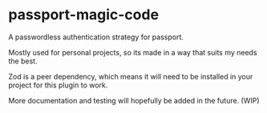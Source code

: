 # passport-magic-code

A passwordless authentication strategy for passport.

Mostly used for personal projects, so its made in a way that suits my needs the best.

Zod is a peer dependency, which means it will need to be installed in your project for this plugin to work.

More documentation and testing will hopefully be added in the future.
(WIP)
